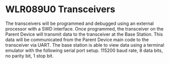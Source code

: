 # WLR089U0 Transceivers
The transceivers will be programmed and debugged using an external processor with a SWD interface. Once programmed, the transceiver on the Parent Device will transmit data to the transceiver at the Base Station. This data will be communicated from the Parent Device main code to the transceiver via UART.
The base station is able to view data using a terminal emulator with the following serial port setup. 115200 baud rate, 8 data bits, no parity bit, 1 stop bit.
